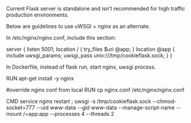 Current Flask server is standalone and isn't recommended for high traffic production environments.

Below are guidelines to use uWSGI + nginx as an alternate.

In /etc/nginx/nginx.conf, include this section:

server {
        listen 5001;
        location / {
            try_files $uri @app;
        }
        location @app {
            include uwsgi_params;
            uwsgi_pass unix:///tmp/cookieflask.sock;
        }
        }
        
In Dockerfile, instead of flask run, start nginx, uwsgi process.

RUN apt-get install -y nginx

#override nginx conf from local
RUN cp nginx.conf /etc/nginx/nginx.conf

CMD service nginx restart ; uwsgi -s /tmp/cookieflask.sock --chmod-socket=777 --uid www-data --gid www-data --manage-script-name --mount /=app:app --processes 4 --threads 2
